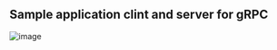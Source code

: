 ## Sample application clint and server for gRPC 

![image](https://github.com/user-attachments/assets/d4c2a12a-632a-4db2-9c01-db0828b6cdaf)

